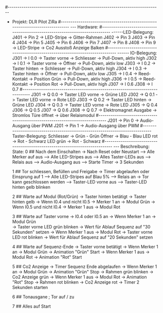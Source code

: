 #------------------------------------------------------------------------------
- Projekt: DLR Pilot ZiRa
#------------------------------------------------------------------------------
--- Hardware:
#------------------------------------------------------------------------------
------LED-Belegung:
J401 -> Pin 2	-> LED-Stripe	-> Gitter-Rahmen
J402 -> Pin 3
J403 -> Pin 4
J404 -> Pin 5
J405 -> Pin 6
J406 -> Pin 7
J407 -> Pin 8
J408 -> Pin 9	-> LED-Stripe	-> Co2 Ausstoß Anzeige Balken
#------------------------------------------------------------------------------
------ IO-Belegung:
J301 -> I 0.0	-> Taster vorne 			-> Schliesser           -> Pull-Down, aktiv high
J302 -> I 0.1	-> Taster vorne 			-> Öffner               -> Pull-Down, aktiv low
J303 -> I 0.2	-> Taster hinten			-> Schliesser           -> Pull-Down, aktiv high
J304 -> I 0.3	-> Taster hinten			-> Öffner               -> Pull-Down, aktiv low
J305 -> I 0.4	-> Reed-Kontakt				-> Position Grün        -> Pull-Down, aktiv high
J306 -> I 0.5	-> Reed-Kontakt				-> Position Rot         -> Pull-Down, aktiv high
J307 -> I 0.6
J308 -> I 0.7
#------------------------------------------------------------------------------
J301 -> Q 0.0	-> Taster LED vorne			-> Grüne LED
J302 -> Q 0.1	-> Taster LED vorne			-> Rote LED
J303 -> Q 0.2	-> Taster LED hinten		-> Grüne LED
J304 -> Q 0.3	-> Taster LED vorne			-> Rote LED
J305 -> Q 0.4
J306 -> Q 0.5
J307 -> Q 0.6
J308 -> Q 0.7	-> Elektromagnet Ausgabe	-> Stromlos Türe öffnet -> über Relaismodul
#------------------------------------------------------------------------------
J201 -> Pin 0   -> Audio-Ausgang über PWM
J201 -> Pin 1   -> Audio-Ausgang über PWM
#------------------------------------------------------------------------------
Taster-Belegung:
Schliesser  -> Grün - Grün
Öffner      -> Blau - Blau
LED rot     -> Rot - Schwarz
LED grün    -> Rot - Schwarz
#------------------------------------------------------------------------------
--- Beschreibung:
State:
    0   ## Nach dem Einschalten
        -> Nach Reset oder Neustart
        --> Alle Merker auf aus
        --> Alle LED-Stripes aus
        --> Alles Taster-LEDs aus
        --> Relais aus
        --> Audio-Ausgang aus
        --> Starte Timer -> 3 Sekunden

    1   ## Tor schliessen, Befüllen und Freigabe
        -> Timer abgelaufen oder Einsprung auf 1 
        --> Alle LED-Stripes auf Blau 5%
        --> Relais an -> Tor kann geschlossen werden
        --> Taster-LED vorne aus
        --> Taster-LED hinten gelb blinken

    2   ## Warte auf Modul (Rot/Grün)
        -> Taster hinten betätigt
            -> Taster hinten gelb 
            -> Wenn I0.4 und nicht I0.5
                -> Merker 1 an     -> Modul Grün
            -> Wenn I0.5 und nicht I0.4
                -> Merker 1 aus    -> Modul Rot

    3   ## Warte auf Taster vorne
        -> I0.4 oder I0.5 an
            -> Wenn Merker 1 an    -> Modul Grün  
                -> Taster vorne LED grün blinken
                -> Wert für Ablauf Sequenz auf "30 Sekunden" setzen
            -> Wenn Merker 1 aus   -> Modul Rot
                -> Taster vorne LED rot  blinken
                -> Wert für Ablauf Sequenz auf "20 Sekunden" setzen

    4   ## Warte auf Sequenz-Ende
        -> Taster vorne betätigt
            -> Wenn Merker 1 an     -> Modul Grün
                -> Animation "Grün" Start
            -> Wenn Merker 1 aus    -> Modul Rot
                -> Animation "Rot" Start

    5   ## Co2 Anzeige
        -> Timer Sequenz Ende abgelaufen
            -> Wenn Merker 1 an     -> Modul Grün
                -> Animation "Grün" Stop
                -> Rahmen grün blinken
                -> Co2 Anzeige grün
            -> Wenn Merker 1 aus    -> Modul Rot
                -> Animation "Rot" Stop
                -> Rahmen rot blinken
                -> Co2 Anzeige rot
            -> Timer 2 Sekunden starten

    6   ## Tonausgane ; Tor auf / zu

    7   ## Alles auf Start
    